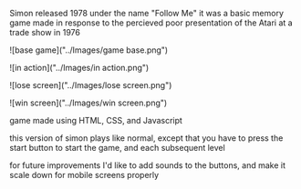 Simon
released 1978 under the name "Follow Me"
it was a basic memory game made in response to the percieved poor presentation of the Atari at a trade show in 1976

![base game]("../Images/game base.png")

![in action]("../Images/in action.png")

![lose screen]("../Images/lose screen.png")

![win screen]("../Images/win screen.png")

game made using HTML, CSS, and Javascript


this version of simon plays like normal, except that you have to press the start button to start the game, and each subsequent level

for future improvements I'd like to add sounds to the buttons, and make it scale down for mobile screens properly